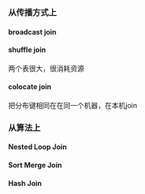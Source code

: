 ### 从传播方式上

#### broadcast join


#### shuffle join

两个表很大，很消耗资源

#### colocate join

把分布键相同在在同一个机器，在本机join

### 从算法上

#### Nested Loop Join
#### Sort Merge Join
#### Hash Join

